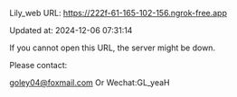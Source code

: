Lily_web URL: https://222f-61-165-102-156.ngrok-free.app

Updated at: 2024-12-06 07:31:14

If you cannot open this URL, the server might be down.

Please contact: 

goley04@foxmail.com Or Wechat:GL_yeaH